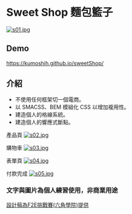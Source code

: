 # Sweet Shop 麵包籃子
[![s01.jpg](https://i.postimg.cc/g05zJgMJ/s01.jpg)](https://postimg.cc/t13QvNGQ)

## Demo
https://kumoshih.github.io/sweetShop/

## 介紹
* 不使用任何框架切一個電商。
* 以 SMACSS、BEM 模組化 CSS 以增加複用性。
* 建造個人的格線系統。
* 建造個人的響應式斷點。

產品頁
[![s02.jpg](https://i.postimg.cc/vZKFLc52/s02.jpg)](https://postimg.cc/PC1Rdf31)

購物車
[![s03.jpg](https://i.postimg.cc/7LSsG692/s03.jpg)](https://postimg.cc/Jy4cSR9r)

表單頁
[![s04.jpg](https://i.postimg.cc/HsKB65PM/s04.jpg)](https://postimg.cc/BXTT683Z)

付款完成
[![s05.jpg](https://i.postimg.cc/WpYn4gVy/s05.jpg)](https://postimg.cc/vD99q1c7)

### 文字與圖片為個人練習使用，非商業用途
[設計稿為F2E挑戰賽(六角學院)提供](https://xd.adobe.com/spec/934efdb7-a7e4-47d5-572e-efece0914f62-e57f/grid?fbclid=IwAR12C06HLjNeyp-rs1RmLAEfUb4XtOv2lqtnGtpOH_YBf3unQgBvJZBexio)